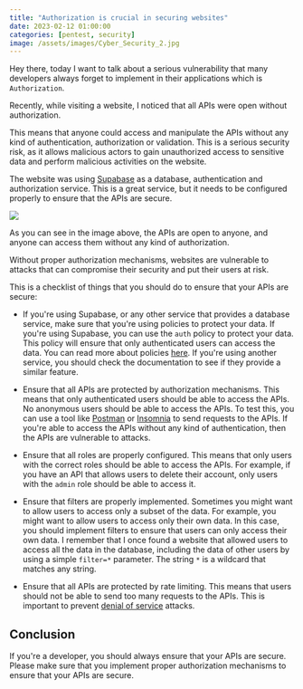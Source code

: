 ```yaml
---
title: "Authorization is crucial in securing websites"
date: 2023-02-12 01:00:00
categories: [pentest, security]
image: /assets/images/Cyber_Security_2.jpg
---
```


Hey there, today I want to talk about a serious vulnerability that many developers always forget to implement in their applications which is `Authorization`.

Recently, while visiting a website, I noticed that all APIs were open without authorization.

This means that anyone could access and manipulate the APIs without any kind of authentication, authorization or validation. This is a serious security risk, as it allows malicious actors to gain unauthorized access to sensitive data and perform malicious activities on the website.

The website was using [Supabase](https://supabase.com/) as a database, authentication and authorization service. This is a great service, but it needs to be configured properly to ensure that the APIs are secure.

![](https://i.imgur.com/TFgAkEd.png)

As you can see in the image above, the APIs are open to anyone, and anyone can access them without any kind of authorization.

Without proper authorization mechanisms, websites are vulnerable to attacks that can compromise their security and put their users at risk.

This is a checklist of things that you should do to ensure that your APIs are secure:

- If you're using Supabase, or any other service that provides a database service, make sure that you're using policies to protect your data. If you're using Supabase, you can use the `auth` policy to protect your data. This policy will ensure that only authenticated users can access the data. You can read more about policies [here](https://supabase.io/docs/guides/auth#policies). If you're using another service, you should check the documentation to see if they provide a similar feature.

- Ensure that all APIs are protected by authorization mechanisms. This means that only authenticated users should be able to access the APIs. No anonymous users should be able to access the APIs. To test this, you can use a tool like [Postman](https://www.postman.com/) or [Insomnia](https://insomnia.rest/) to send requests to the APIs. If you're able to access the APIs without any kind of authentication, then the APIs are vulnerable to attacks.

- Ensure that all roles are properly configured. This means that only users with the correct roles should be able to access the APIs. For example, if you have an API that allows users to delete their account, only users with the `admin` role should be able to access it.

- Ensure that filters are properly implemented. Sometimes you might want to allow users to access only a subset of the data. For example, you might want to allow users to access only their own data. In this case, you should implement filters to ensure that users can only access their own data. I remember that I once found a website that allowed users to access all the data in the database, including the data of other users by using a simple `filter=*` parameter. The string `*` is a wildcard that matches any string.

- Ensure that all APIs are protected by rate limiting. This means that users should not be able to send too many requests to the APIs. This is important to prevent [denial of service](https://en.wikipedia.org/wiki/Denial-of-service_attack) attacks.

## Conclusion

If you're a developer, you should always ensure that your APIs are secure. Please make sure that you implement proper authorization mechanisms to ensure that your APIs are secure.
